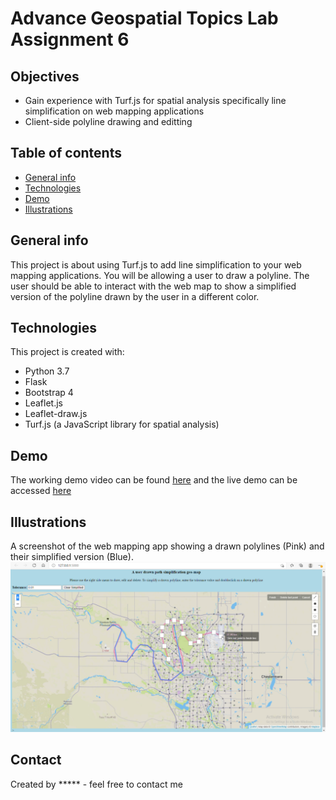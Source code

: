 # Advance Geospatial Topics Lab Assignment 6

## Objectives
* Gain experience with Turf.js for spatial analysis specifically line simplification on web mapping applications
* Client-side polyline drawing and editting

## Table of contents
* [General info](#general-info)
* [Technologies](#technologies)
* [Demo](#demo)
* [Illustrations](#illustrations)

## General info
This project is about using Turf.js to add line simplification to your web mapping applications. You will be allowing a user to draw a polyline. 
The user should be able to interact with the web map to show a simplified version of the polyline drawn by the user in a different color.

## Technologies
This project is created with:
* Python 3.7
* Flask
* Bootstrap 4
* Leaflet.js
* Leaflet-draw.js
* Turf.js (a JavaScript library for spatial analysis)

## Demo
The working demo video can be found [here](https://youtu.be/J4h2Di2iaX0) and the live demo can be accessed [here](https://timeless-h.github.io/Lab5/templates/map_page.html)

## Illustrations
A screenshot of the web mapping app showing a drawn polylines (Pink) and their simplified version (Blue).
![Web map screenshot](./Lab5_Line_simplification.png)

## Contact
Created by ***** - feel free to contact me

